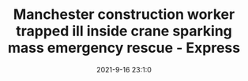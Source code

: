 ---
"title": "Manchester construction worker trapped ill inside crane sparking mass emergency rescue - Express"
"date": "2021-9-16 23:1:0"
"feed_name": "GOOGLENEWSCONSTRUCTION"
"feed_website": "https://news.google.com/search?q=construction%2Bincident&hl=en-US&gl=US&ceid=US:en"
"feed_rss": "https://news.google.com/rss/search?q=construction%2Bincident&hl=en-US&gl=US&ceid=US:en"
"link": "https://www.express.co.uk/news/uk/1492675/Manchester-crane-incident-man-unwell-police-emergency-services"
"file": "_posts/2021-1-1-5024894e275e7434a24e76ff309b9c0642d51720.md"
"accident": "1"
"drilling": "0"
"dead": "0"
"injured": "0"
"where": "unknown site"
---